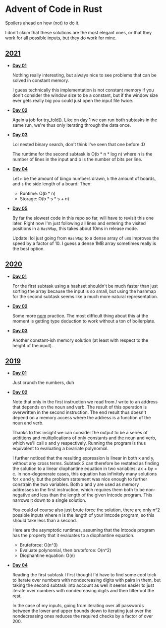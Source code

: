 # Advent of Code in Rust

Spoilers ahead on how (not) to do it.

I don't claim that these solutions are the most elegant ones, or that
they work for all possible inputs, but they do work for mine.

## [2021](https://adventofcode.com/2021)

- [**Day 01**](https://adventofcode.com/2021/day/1)

  Nothing really interesting, but always nice to see problems that can be
  solved in constant memory.

  I guess technically this implementation is not constant memory if you
  don't consider the window size to be a constant, but if the window size
  ever gets really big you could just open the input file twice.

- [**Day 02**](https://adventofcode.com/2021/day/2)

  Again a job for [try_fold()][doc_try_fold]. Like on day 1 we can run both
  subtasks in the same run, we're thus only iterating through the data once.

- [**Day 03**](https://adventofcode.com/2021/day/3)

  Lol nested binary search, don't think I've seen that one before :D

  The runtime for the second subtask is O(b * n * log n) where n is the number
  of lines in the input and b is the number of bits per line.

- [**Day 04**](https://adventofcode.com/2021/day/4)

  Let `n` be the amount of bingo numbers drawn, `b` the amount of boards, and
  `s` the side length of a board. Then:

  * Runtime: O(b * n)
  * Storage: O(b * s * s + n)

- [**Day 05**](https://adventofcode.com/2021/day/5)

  By far the slowest code in this repo so far, will have to revisit this one
  later. Right now I'm just following all lines and entering the visited
  positions in a `HashMap`, this takes about 10ms in release mode.

  Update: lol just going from `HashMap` to a dense array of `u8`s improves the
  speed by a factor of 10. I guess a dense 1MB array sometimes really is the 
  best option.

## [2020](https://adventofcode.com/2020)

- [**Day 01**](https://adventofcode.com/2020/day/1)

  For the first subtask using a hashset shouldn't be much faster than just 
  sorting the array because the input is so small, but using the hashmap for
  the second subtask seems like a much more natural representation.

- [**Day 02**](https://adventofcode.com/2020/day/2)

  Some more [nom][doc_nom] practice. The most difficult thing about this at the
  moment is getting type deduction to work without a ton of boilerplate.

- [**Day 03**](https://adventofcode.com/2020/day/3)

  Another constant-ish memory solution (at least with respect to the height of
  the input).

## [2019](https://adventofcode.com/2019)

- [**Day 01**](https://adventofcode.com/2019/day/1)

  Just crunch the numbers, duh

- [**Day 02**](https://adventofcode.com/2019/day/2)

  Note that only in the first instruction we read from / write to an address
  that depends on the noun and verb. The result of this operation is overwritten
  in the second instruction. The end result thus doesn't depend on a memory
  access where the address is a function of the noun and verb.

  Thanks to this insight we can consider the output to be a series of additions
  and multiplications of only constants and the noun and verb, which we'll call
  x and y respectively. Running the program is thus equivalent to evaluating
  a bivariate polynomial.

  I further noticed that the resulting expression is linear in both x and y,
  without any cross terms. Subtask 2 can therefore be restated as finding the
  solution to a linear diophantine equation in two variables: ax + by = c. In
  non-degenerate cases, this equation has infinitely many solutions for x and
  y, but the problem statement was nice enough to further constrain the two
  variables. Both x and y are used as memory addresses in the first instruction,
  which requires them both to be non-negative and less than the length of the
  given Intcode program. This narrows it down to a single solution.

  You could of course also just brute force the solution, there are only n^2
  possible inputs where n is the length of your Intcode program, so this should
  take less than a second.

  Here are the asymptotic runtimes, assuming that the Intcode program has
  the property that it evaluates to a diophantine equation.

  * Bruteforce: O(n^3)
  * Evaluate polynomial, then bruteforce: O(n^2)
  * Diophantine equation: O(n)
  
- [**Day 04**](https://adventofcode.com/2019/day/4)

  Reading the first subtask I first thought I'd have to find some cool trick to
  iterate over numbers with nondecreasing digits with pairs in them, but taking
  the second subtask into account as well it seems easier to just iterate over
  numbers with nondecreasing digits and then filter out the rest.

  In the case of my inputs, going from iterating over all passwords between the
  lower and upper bounds down to iterating just over the nondecreasing ones
  reduces the required checks by a factor of over 200.

[doc_try_fold]: https://doc.rust-lang.org/std/iter/trait.Iterator.html#method.try_fold
[doc_nom]: https://crates.io/crates/nom